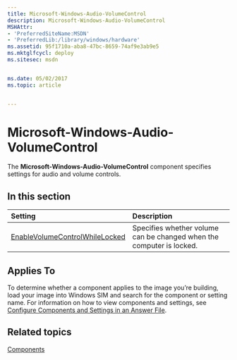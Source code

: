 ```yaml
---
title: Microsoft-Windows-Audio-VolumeControl
description: Microsoft-Windows-Audio-VolumeControl
MSHAttr:
- 'PreferredSiteName:MSDN'
- 'PreferredLib:/library/windows/hardware'
ms.assetid: 95f1710a-aba8-47bc-8659-74af9e3ab9e5
ms.mktglfcycl: deploy
ms.sitesec: msdn


ms.date: 05/02/2017
ms.topic: article


---
```

# Microsoft-Windows-Audio-VolumeControl

The **Microsoft-Windows-Audio-VolumeControl** component specifies settings for audio and volume controls.

## In this section

| Setting                 | Description                                                                           |
|:------------------------|:--------------------------------------------------------------------------------------|
| [EnableVolumeControlWhileLocked](microsoft-windows-audio-volumecontrol-enablevolumecontrolwhilelocked.md) | Specifies whether volume can be changed when the computer is locked.  |

## Applies To

To determine whether a component applies to the image you’re building, load your image into Windows SIM and search for the component or setting name. For information on how to view components and settings, see [Configure Components and Settings in an Answer File](https://docs.microsoft.com/en-us/windows-hardware/customize/desktop/wsim/configure-components-and-settings-in-an-answer-file).

## Related topics

[Components](components-b-unattend.md)
